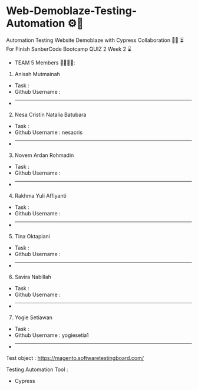 # Web-Demoblaze-Testing-Automation ⚙️🔧
Automation Testing Website Demoblaze with Cypress Collaboration 🤝🤝
⏳ For Finish SanberCode Bootcamp QUIZ 2 Week 2 ⌛️

- TEAM 5 Members 👨‍💻👩‍💻:
1. Anisah Mutmainah
- Task :
- Github Username :
- ______________________________
2. Nesa Cristin Natalia Batubara
- Task :
- Github Username : nesacris
- ______________________________
3. Novem Ardan Rohmadin
- Task :
- Github Username :
- ______________________________
4. Rakhma Yuli Affiyanti
- Task :
- Github Username :
- ______________________________
5. Tina Oktapiani
- Task :
- Github Username :
- ______________________________
6. Savira Nabillah
- Task :
- Github Username :
- ______________________________
7. Yogie Setiawan
- Task : 
- Github Username : yogiesetia1
- ______________________________

Test object : 
https://magento.softwaretestingboard.com/

Testing Automation Tool :
- Cypress
